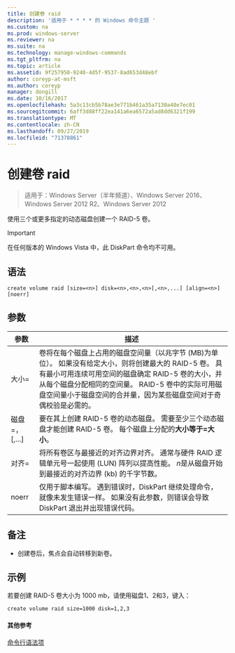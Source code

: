 ```yaml
---
title: 创建卷 raid
description: '适用于 * * * * 的 Windows 命令主题 '
ms.custom: na
ms.prod: windows-server
ms.reviewer: na
ms.suite: na
ms.technology: manage-windows-commands
ms.tgt_pltfrm: na
ms.topic: article
ms.assetid: 9f257950-9240-4d5f-9537-8ad653d48ebf
author: coreyp-at-msft
ms.author: coreyp
manager: dongill
ms.date: 10/16/2017
ms.openlocfilehash: 5a3c13cb5b78ae3e771b461a35a7130a48e7ec01
ms.sourcegitcommit: 6aff3d88ff22ea141a6ea6572a5ad8dd6321f199
ms.translationtype: MT
ms.contentlocale: zh-CN
ms.lasthandoff: 09/27/2019
ms.locfileid: "71378861"
---
```

# <a name="create-volume-raid"></a>创建卷 raid

>适用于：Windows Server（半年频道）、Windows Server 2016、Windows Server 2012 R2、Windows Server 2012

使用三个或更多指定的动态磁盘创建一个 RAID\-5 卷。  
  
> [!IMPORTANT]  
> 在任何版本的 Windows Vista 中，此 DiskPart 命令均不可用。  
  
  
  
## <a name="syntax"></a>语法  
  
```  
create volume raid [size=<n>] disk=<n>,<n>,<n>[,<n>,...] [align=<n>] [noerr]  
```  
  
## <a name="parameters"></a>参数  
  
|           参数           |                                                                                                                                                                                                                                              描述                                                                                                                                                                                                                                              |
|-------------------------------|-------------------------------------------------------------------------------------------------------------------------------------------------------------------------------------------------------------------------------------------------------------------------------------------------------------------------------------------------------------------------------------------------------------------------------------------------------------------------------------------------------|
|           大小\=<n>           | 卷将在每个磁盘上占用的磁盘空间量（以兆字节 \(MB\)为单位）。 如果没有给定大小，则将创建最大的 RAID\-5 卷。 具有最小可用连续可用空间的磁盘确定 RAID\-5 卷的大小，并从每个磁盘分配相同的空间量。 RAID\-5 卷中的实际可用磁盘空间量小于磁盘空间的合并量，因为某些磁盘空间对于奇偶校验是必需的。 |
| 磁盘\=<n>，<n><n>\[<n>,...\] |                                                                                                                                               要在其上创建 RAID\-5 卷的动态磁盘。 需要至少三个动态磁盘才能创建 RAID\-5 卷。 每个磁盘上分配的**大小等于\=<n>大小**。                                                                                                                                                |
|          对齐\=<n>           |                                                                                                                   将所有卷区与最接近的对齐边界对齐。 通常与硬件 RAID 逻辑单元号一起使用 \(LUN\) 阵列以提高性能。 *n*是从磁盘开始到最接近的对齐边界 \(kb\) 的千字节数。                                                                                                                   |
|             noerr             |                                                                                                                                                 仅用于脚本编写。 遇到错误时，DiskPart 继续处理命令，就像未发生错误一样。 如果没有此参数，则错误会导致 DiskPart 退出并出现错误代码。                                                                                                                                                  |
  
## <a name="remarks"></a>备注  
  
-   创建卷后，焦点会自动转移到新卷。  
  
## <a name="BKMK_examples"></a>示例  
若要创建 RAID\-5 卷大小为 1000 mb，请使用磁盘1、2和3，键入：  
  
```  
create volume raid size=1000 disk=1,2,3  
```  
  
#### <a name="additional-references"></a>其他参考  
[命令行语法项](command-line-syntax-key.md)  
  

  

